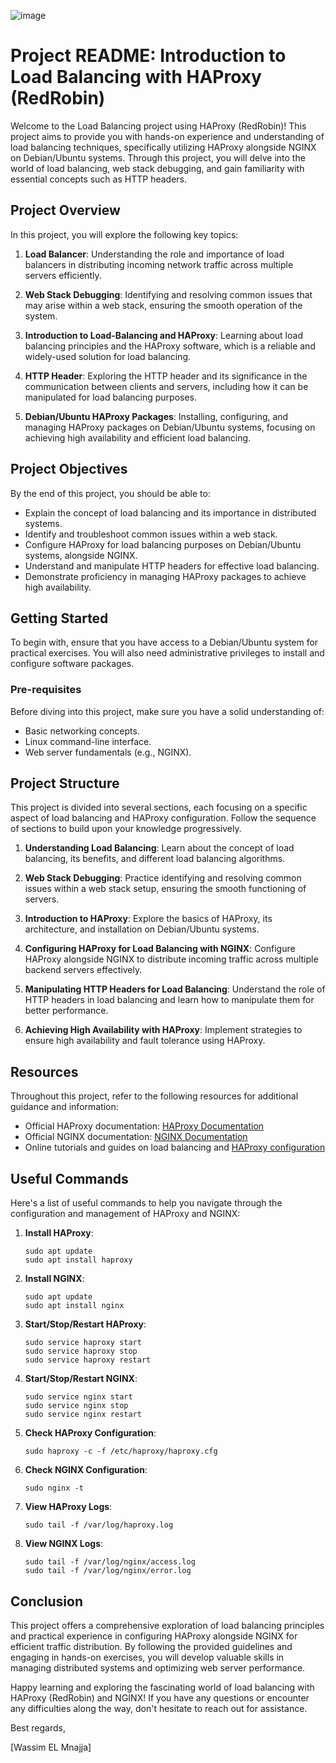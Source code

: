 ![image](https://github.com/LWSSIM/alx-system_engineering-devops/assets/127129101/fefe495f-216d-42cd-93de-9dc16654c0aa)

# Project README: Introduction to Load Balancing with HAProxy (RedRobin)

Welcome to the Load Balancing project using HAProxy (RedRobin)! This project aims to provide you with hands-on experience and understanding of load balancing techniques, specifically utilizing HAProxy alongside NGINX on Debian/Ubuntu systems. Through this project, you will delve into the world of load balancing, web stack debugging, and gain familiarity with essential concepts such as HTTP headers.

## Project Overview
In this project, you will explore the following key topics:

1. **Load Balancer**: Understanding the role and importance of load balancers in distributing incoming network traffic across multiple servers efficiently.

2. **Web Stack Debugging**: Identifying and resolving common issues that may arise within a web stack, ensuring the smooth operation of the system.

3. **Introduction to Load-Balancing and HAProxy**: Learning about load balancing principles and the HAProxy software, which is a reliable and widely-used solution for load balancing.

4. **HTTP Header**: Exploring the HTTP header and its significance in the communication between clients and servers, including how it can be manipulated for load balancing purposes.

5. **Debian/Ubuntu HAProxy Packages**: Installing, configuring, and managing HAProxy packages on Debian/Ubuntu systems, focusing on achieving high availability and efficient load balancing.

## Project Objectives
By the end of this project, you should be able to:

- Explain the concept of load balancing and its importance in distributed systems.
- Identify and troubleshoot common issues within a web stack.
- Configure HAProxy for load balancing purposes on Debian/Ubuntu systems, alongside NGINX.
- Understand and manipulate HTTP headers for effective load balancing.
- Demonstrate proficiency in managing HAProxy packages to achieve high availability.

## Getting Started
To begin with, ensure that you have access to a Debian/Ubuntu system for practical exercises. You will also need administrative privileges to install and configure software packages.

### Pre-requisites
Before diving into this project, make sure you have a solid understanding of:

- Basic networking concepts.
- Linux command-line interface.
- Web server fundamentals (e.g., NGINX).

## Project Structure
This project is divided into several sections, each focusing on a specific aspect of load balancing and HAProxy configuration. Follow the sequence of sections to build upon your knowledge progressively.

1. **Understanding Load Balancing**: Learn about the concept of load balancing, its benefits, and different load balancing algorithms.

2. **Web Stack Debugging**: Practice identifying and resolving common issues within a web stack setup, ensuring the smooth functioning of servers.

3. **Introduction to HAProxy**: Explore the basics of HAProxy, its architecture, and installation on Debian/Ubuntu systems.

4. **Configuring HAProxy for Load Balancing with NGINX**: Configure HAProxy alongside NGINX to distribute incoming traffic across multiple backend servers effectively.

5. **Manipulating HTTP Headers for Load Balancing**: Understand the role of HTTP headers in load balancing and learn how to manipulate them for better performance.

6. **Achieving High Availability with HAProxy**: Implement strategies to ensure high availability and fault tolerance using HAProxy.

## Resources
Throughout this project, refer to the following resources for additional guidance and information:

- Official HAProxy documentation: [HAProxy Documentation](https://www.haproxy.org)
- Official NGINX documentation: [NGINX Documentation](https://nginx.org/en/docs/)
- Online tutorials and guides on load balancing and [HAProxy configuration](https://www.digitalocean.com/community/tutorials/an-introduction-to-haproxy-and-load-balancing-concepts)

## Useful Commands
Here's a list of useful commands to help you navigate through the configuration and management of HAProxy and NGINX:

1. **Install HAProxy**:
   ```
   sudo apt update
   sudo apt install haproxy
   ```

2. **Install NGINX**:
   ```
   sudo apt update
   sudo apt install nginx
   ```

3. **Start/Stop/Restart HAProxy**:
   ```
   sudo service haproxy start
   sudo service haproxy stop
   sudo service haproxy restart
   ```

4. **Start/Stop/Restart NGINX**:
   ```
   sudo service nginx start
   sudo service nginx stop
   sudo service nginx restart
   ```

5. **Check HAProxy Configuration**:
   ```
   sudo haproxy -c -f /etc/haproxy/haproxy.cfg
   ```

6. **Check NGINX Configuration**:
   ```
   sudo nginx -t
   ```

7. **View HAProxy Logs**:
   ```
   sudo tail -f /var/log/haproxy.log
   ```

8. **View NGINX Logs**:
   ```
   sudo tail -f /var/log/nginx/access.log
   sudo tail -f /var/log/nginx/error.log
   ```

## Conclusion
This project offers a comprehensive exploration of load balancing principles and practical experience in configuring HAProxy alongside NGINX for efficient traffic distribution. By following the provided guidelines and engaging in hands-on exercises, you will develop valuable skills in managing distributed systems and optimizing web server performance.

Happy learning and exploring the fascinating world of load balancing with HAProxy (RedRobin) and NGINX! If you have any questions or encounter any difficulties along the way, don't hesitate to reach out for assistance.

Best regards,

[Wassim EL Mnajja]
